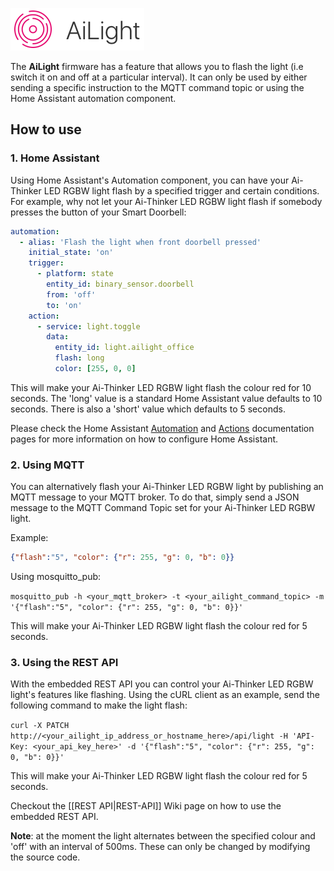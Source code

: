 ![AiLight](images/ailight_logo.png)

The **AiLight** firmware has a feature that allows you to flash the light (i.e switch it on and off at a particular interval). It can only be used by either sending a specific instruction to the MQTT command topic or using the Home Assistant automation component.

## How to use

### 1. Home Assistant
Using Home Assistant's Automation component, you can have your Ai-Thinker LED RGBW light flash by a specified trigger and certain conditions. For example, why not let your Ai-Thinker LED RGBW light flash if somebody presses the button of your Smart Doorbell:

``` YAML
automation:
  - alias: 'Flash the light when front doorbell pressed'
    initial_state: 'on'
    trigger:
      - platform: state
        entity_id: binary_sensor.doorbell
        from: 'off'
        to: 'on'
    action:
      - service: light.toggle
        data:
          entity_id: light.ailight_office
          flash: long
          color: [255, 0, 0]
```
This will make your Ai-Thinker LED RGBW light flash the colour red for 10 seconds. The 'long' value is a standard Home Assistant value defaults to 10 seconds. There is also a 'short' value which defaults to 5 seconds.

Please check the Home Assistant [Automation](https://home-assistant.io/getting-started/automation/) and [Actions](https://home-assistant.io/docs/automation/action/) documentation pages for more information on how to configure Home Assistant.

### 2. Using MQTT
You can alternatively flash your Ai-Thinker LED RGBW light by publishing an MQTT message to your MQTT broker. To do that, simply send a JSON message to the MQTT Command Topic set for your Ai-Thinker LED RGBW light.

Example:
``` JSON
{"flash":"5", "color": {"r": 255, "g": 0, "b": 0}}
```

Using mosquitto_pub:

`mosquitto_pub -h <your_mqtt_broker> -t <your_ailight_command_topic> -m '{"flash":"5", "color": {"r": 255, "g": 0, "b": 0}}'`

This will make your Ai-Thinker LED RGBW light flash the colour red for 5 seconds.

### 3. Using the REST API
With the embedded REST API you can control your Ai-Thinker LED RGBW light's features like flashing. Using the cURL client as an example, send the following command to make the light flash:

`curl -X PATCH
   http://<your_ailight_ip_address_or_hostname_here>/api/light
   -H 'API-Key: <your_api_key_here>'
   -d '{"flash":"5", "color": {"r": 255, "g": 0, "b": 0}}'
   `

This will make your Ai-Thinker LED RGBW light flash the colour red for 5 seconds.

Checkout the [[REST API|REST-API]] Wiki page on how to use the embedded REST API.

**Note**: at the moment the light alternates between the specified colour and 'off' with an interval of 500ms. These can only be changed by modifying the source code.
